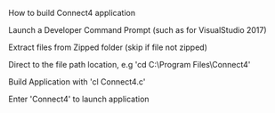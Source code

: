 How to build Connect4 application


Launch a Developer Command Prompt (such as for VisualStudio 2017)

Extract files from Zipped folder (skip if file not zipped)

Direct to the file path location, e.g 'cd C:\Program Files\Connect4'

Build Application with 'cl Connect4.c'

Enter 'Connect4' to launch application
